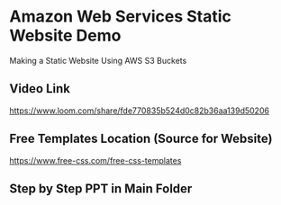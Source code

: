 # Amazon Web Services Static Website Demo
Making a Static Website Using AWS S3 Buckets

## Video Link 
https://www.loom.com/share/fde770835b524d0c82b36aa139d50206

## Free Templates Location (Source for Website)
https://www.free-css.com/free-css-templates

## Step by Step PPT in Main Folder


